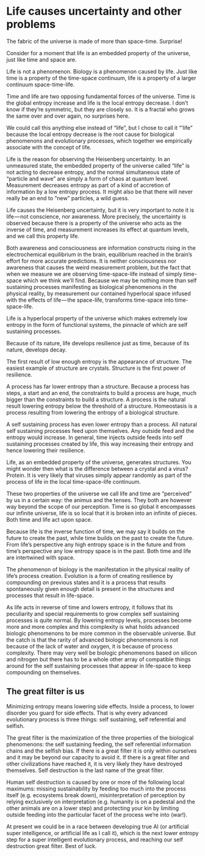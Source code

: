 # Life causes uncertainty and other problems

The fabric of the universe is made of more than space-time. Surprise!

Consider for a moment that life is an embedded property of the universe, just like time and space are.

Life is not a phenomenon. Biology is a phenomenon caused by life. Just like time is a property of the time-space continuum, life is a property of a larger continuum space-time-life.

Time and life are two opposing fundamental forces of the universe. Time is the global entropy increase and life is the local entropy decrease. I don’t know if they’re symmetric, but they are closely so. It is a fractal who grows the same over and over again, no surprises here.

We could call this anything else instead of “life”, but I chose to call it “‘life” because the local entropy decrease is the root cause for biological phenomenons and evolutionary processes, which together we empirically associate with the concept of life.

Life is the reason for observing the Heisenberg uncertainty. In an unmeasured state, the embedded property of the universe called “life” is not acting to decrease entropy, and the normal simultaneous state of “particle and wave” are simply a form of chaos at quantum level. Measurement decreases entropy as part of a kind of accretion of information by a low entropy process. It might also be that there will never really be an end to “new” particles, a wild guess.

Life causes the Heisenberg uncertainty, but it is very important to note it is life — not conscience, nor awareness. More precisely, the uncertainty is observed because there is a property of the universe who acts as the inverse of time, and measurement increases its effect at quantum levels, and we call this property life.

Both awareness and consciousness are information constructs rising in the electrochemical equilibrium in the brain, equilibrium reached in the brain’s effort for more accurate predictions. It is neither consciousness nor awareness that causes the weird measurement problem, but the fact that when we measure we are observing time-space-life instead of simply time-space which we think we’ll find. Because we may be nothing more than self sustaining processes manifesting as biological phenomenons in the physical reality, by measurement our contained hyperlocal space infused with the effects of life — the space-life, transforms time-space into time-space-life.

Life is a hyperlocal property of the universe which makes extremely low entropy in the form of functional systems, the pinnacle of which are self sustaining processes.

Because of its nature, life develops resilience just as time, because of its nature, develops decay.

The first result of low enough entropy is the appearance of structure. The easiest example of structure are crystals. Structure is the first power of resilience.

A process has far lower entropy than a structure. Because a process has steps, a start and an end, the constraints to build a process are huge, much bigger than the constraints to build a structure. A process is the natural result lowering entropy below the threshold of a structure. Homeostasis is a process resulting from lowering the entropy of a biological structure.

A self sustaining process has even lower entropy than a process. All natural self sustaining processes feed upon themselves. Any outside feed and the entropy would increase. In general, time injects outside feeds into self sustaining processes created by life, this way increasing their entropy and hence lowering their resilience.

Life, as an embedded property of the universe, generates structures. You might wonder then what is the difference between a crystal and a virus? Protein. It is very likely that viruses simply appear randomly as part of the process of life in the local time-space-life continuum.

These two properties of the universe we call life and time are “perceived” by us in a certain way: the animus and the tenses. They both are however way beyond the scope of our perception. Time is so global it encompasses our infinite universe, life is so local that it is broken into an infinite of pieces. Both time and life act upon space.

Because life is the inverse function of time, we may say it builds on the future to create the past, while time builds on the past to create the future. From life’s perspective any high entropy space is in the future and from time’s perspective any low entropy space is in the past. Both time and life are intertwined with space.

The phenomenon of biology is the manifestation in the physical reality of life’s process creation. Evolution is a form of creating resilience by compounding on previous states and it is a process that results spontaneously given enough detail is present in the structures and processes that result in life-space.

As life acts in reverse of time and lowers entropy, it follows that its peculiarity and special requirements to grow complex self sustaining processes is quite normal. By lowering entropy levels, processes become more and more complex and this complexity is what holds advanced biologic phenomenons to be more common in the observable universe. But the catch is that the rarity of advanced biologic phenomenons is not because of the lack of water and oxygen, it is because of process complexity. There may very well be biologic phenomenons based on silicon and nitrogen but there has to be a whole other array of compatible things around for the self sustaining processes that appear in life-space to keep compounding on themselves.

## The great filter is us

Minimizing entropy means lowering side effects. Inside a process, to lower disorder you guard for side effects. That is why every advanced evolutionary process is three things: self sustaining, self referential and selfish.

The great filter is the maximization of the three properties of the biological phenomenons: the self sustaining feeding, the self referential information chains and the selfish bias. If there is a great filter it is only within ourselves and it may be beyond our capacity to avoid it. If there is a great filter and other civilizations have reached it, it is very likely they have destroyed themselves. Self destruction is the last name of the great filter.

Human self destruction is caused by one or more of the following local maximums: missing sustainability by feeding too much into the process itself (e.g. ecosystems break down), misinterpretation of perception by relying exclusively on interpretation (e.g. humanity is on a pedestal and the other animals are on a lower step) and protecting your kin by limiting outside feeding into the particular facet of the process we’re into (war!).

At present we could be in a race between developing true AI (or artificial super intelligence, or artificial life as I call it), which is the next lower entropy step for a super intelligent evolutionary process, and reaching our self destruction great filter. Best of luck.
